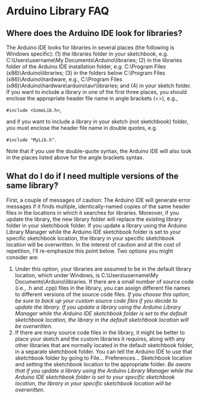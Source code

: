 # Arduino Library FAQ
## Where does the Arduino IDE look for libraries?
The Arduino IDE looks for libraries in several places (the following is Windows specific):  (1) the libraries folder in your sketchbook, e.g. C:\Users\username\My Documents\Arduino\libraries; (2) in the libraries folder of the Arduino IDE installation folder, e.g. C:\Program Files (x86)\Arduino\libraries; (3) in the folders below C:\Program Files (x86)\Arduino\hardware, e.g., C:\Program Files (x86)\Arduino\hardware\arduino\avr\libraries; and (4) in your sketch folder.  If you want to include a library in one of the first three places, you should enclose the appropriate header file name in angle brackets (<>), e.g.,

`#include <SomeLib.h>`, 

and if you want to include a library in your sketch (not sketchbook) folder, you must enclose the header file name in double quotes, e.g.

`#include "MyLib.h"`.

Note that if you use the double-quote syntax, the Arduino IDE will also look in the places listed above for the angle brackets syntax.

## What do I do if I need multiple versions of the same library?
First, a couple of messages of caution:  The Arduino IDE will generate error messages if it finds multiple, identically-named copies of the same header files in the locations in which it searches for libraries.  Moreover, if you update the library, the new library folder will replace the existing library folder in your sketchbook folder.  If you update a library using the Arduino Library Manager while the Arduino IDE sketchbook folder is set to your specific sketchbook location, the library in your specific sketchbook location will be overwritten. In the interest of caution and at the cost of repetition, I'll re-emphasize this point below.  Two options you might consider are:
1.  Under this option, your libraries are assumed to be in the default library location, which under Windows, is C:\Users\username\My Documents\Arduino\libraries.  If there are a small number of source code (i.e., .h and .cpp) files in the library, you can assign different file names to different versions of the source code files.  *If you choose this option, be sure to back up your custom source code files if you decide to update the library.  If you update a library using the Arduino Library Manager while the Arduino IDE sketchbook folder is set to the default sketchbook location, the library in the default sketchbook location will be overwritten.*
2.  If there are many source code files in the library, it might be better to place your sketch and the custom libraries it requires, along with any other libraries that are normally located in the default sketchbook folder, in a separate sketchbook folder.  You can tell the Arduino IDE to use that sketchbook folder by going to File... Preferences... Sketchbook location and setting the sketchbook location to the appropriate folder.  *Be aware that if you update a library using the Arduino Library Manager while the Arduino IDE sketchbook folder is set to your specific sketchbook location, the library in your specific sketchbook location will be overwritten.*
